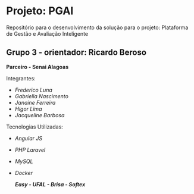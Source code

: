 # Projeto: PGAI

Repositório para o desenvolvimento da solução para o projeto: Plataforma de Gestão e Avaliação Inteligente

## Grupo 3 - orientador: Ricardo Beroso

 **Parceiro - Senai Alagoas** 

Integrantes:
* *Frederico Luna*
* *Gabriella Nascimento*
* *Janaine Ferreira*
* *Higor Lima*
* *Jacqueline Barbosa*

Tecnologias Utilizadas:
* *Angular JS*
* *PHP Laravel*
* *MySQL*
* *Docker*



  ***Easy - UFAL - Brisa - Softex***
